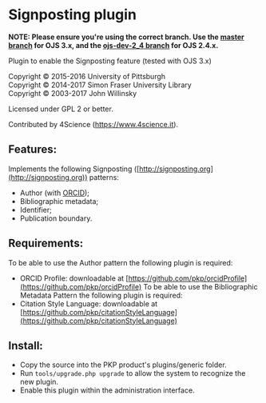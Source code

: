 # Signposting plugin

**NOTE: Please ensure you're using the correct branch. Use the [master branch](https://github.com/asmecher/signposting/tree/master) for OJS 3.x, and the [ojs-dev-2_4 branch](https://github.com/asmecher/signposting/tree/ojs-dev-2_4) for OJS 2.4.x.**

Plugin to enable the Signposting feature (tested with OJS 3.x)

Copyright © 2015-2016 University of Pittsburgh
<br />Copyright © 2014-2017 Simon Fraser University Library
<br />Copyright © 2003-2017 John Willinsky

Licensed under GPL 2 or better.

Contributed by 4Science (https://www.4science.it).

## Features:

Implements the following Signposting ([http://signposting.org](http://signposting.org)) patterns:
 * Author (with [ORCID](https://orcid.org));
 * Bibliographic metadata;
 * Identifier;
 * Publication boundary.

## Requirements:
To be able to use the Author pattern the following plugin is required:
 * ORCID Profile: downloadable at [https://github.com/pkp/orcidProfile](https://github.com/pkp/orcidProfile)
To be able to use the Bibliographic Metadata Pattern the following plugin is required:
 * Citation Style Language: downloadable at [https://github.com/pkp/citationStyleLanguage](https://github.com/pkp/citationStyleLanguage)
 
## Install:

 * Copy the source into the PKP product's plugins/generic folder.
 * Run `tools/upgrade.php upgrade` to allow the system to recognize the new plugin.
 * Enable this plugin within the administration interface.
